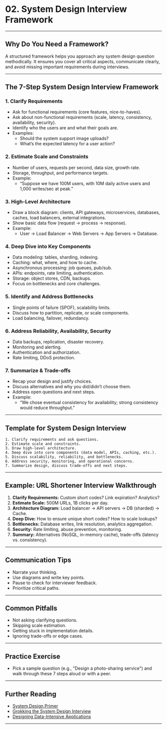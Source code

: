 # 02. System Design Interview Framework

---

## Why Do You Need a Framework?

A structured framework helps you approach any system design question methodically. It ensures you cover all critical aspects, communicate clearly, and avoid missing important requirements during interviews.

---

## The 7-Step System Design Interview Framework

### 1. Clarify Requirements

- Ask for functional requirements (core features, nice-to-haves).
- Ask about non-functional requirements (scale, latency, consistency, availability, security).
- Identify who the users are and what their goals are.
- Examples:
    - Should the system support image uploads?
    - What’s the expected latency for a user action?

### 2. Estimate Scale and Constraints

- Number of users, requests per second, data size, growth rate.
- Storage, throughput, and performance targets.
- Example:
    - “Suppose we have 100M users, with 10M daily active users and 1,000 writes/sec at peak.”

### 3. High-Level Architecture

- Draw a block diagram: clients, API gateways, microservices, databases, caches, load balancers, external integrations.
- Show basic data flow (request → process → response).
- Example:
    - User → Load Balancer → Web Servers → App Servers → Database.

### 4. Deep Dive into Key Components

- Data modeling: tables, sharding, indexing.
- Caching: what, where, and how to cache.
- Asynchronous processing: job queues, pub/sub.
- APIs: endpoints, rate limiting, authentication.
- Storage: object stores, CDN, backups.
- Focus on bottlenecks and core challenges.

### 5. Identify and Address Bottlenecks

- Single points of failure (SPOF), scalability limits.
- Discuss how to partition, replicate, or scale components.
- Load balancing, failover, redundancy.

### 6. Address Reliability, Availability, Security

- Data backups, replication, disaster recovery.
- Monitoring and alerting.
- Authentication and authorization.
- Rate limiting, DDoS protection.

### 7. Summarize & Trade-offs

- Recap your design and justify choices.
- Discuss alternatives and why you did/didn’t choose them.
- Address open questions and next steps.
- Example:
    - “We chose eventual consistency for availability; strong consistency would reduce throughput.”

---

## Template for System Design Interview

```
1. Clarify requirements and ask questions.
2. Estimate scale and constraints.
3. Draw high-level architecture.
4. Deep dive into core components (data model, APIs, caching, etc.).
5. Discuss scalability, reliability, and bottlenecks.
6. Address security, monitoring, and operational concerns.
7. Summarize design, discuss trade-offs and next steps.
```

---

## Example: URL Shortener Interview Walkthrough

1. **Clarify Requirements:** Custom short codes? Link expiration? Analytics?
2. **Estimate Scale:** 500M URLs, 1B clicks per day.
3. **Architecture Diagram:** Load balancer → API servers → DB (sharded) → Cache.
4. **Deep Dive:** How to ensure unique short codes? How to scale lookups?
5. **Bottlenecks:** Database writes, link resolution, analytics aggregation.
6. **Security:** Rate limiting, abuse prevention, monitoring.
7. **Summary:** Alternatives (NoSQL, in-memory cache), trade-offs (latency vs. consistency).

---

## Communication Tips

- Narrate your thinking.
- Use diagrams and write key points.
- Pause to check for interviewer feedback.
- Prioritize critical paths.

---

## Common Pitfalls

- Not asking clarifying questions.
- Skipping scale estimation.
- Getting stuck in implementation details.
- Ignoring trade-offs or edge cases.

---

## Practice Exercise

- Pick a sample question (e.g., "Design a photo-sharing service") and walk through these 7 steps aloud or with a peer.

---

## Further Reading

- [System Design Primer](https://github.com/donnemartin/system-design-primer)
- [Grokking the System Design Interview](https://www.designgurus.io/course/system-design-interview)
- [Designing Data-Intensive Applications](https://dataintensive.net/)

---
